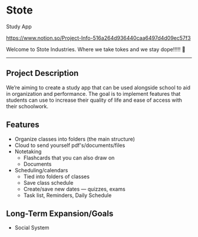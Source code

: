 # Stote
Study App

https://www.notion.so/Project-Info-516a264d936440caa6497d4d09ec57f3

Welcome to Stote Industries. Where we take tokes and we stay dope!!!!! **🤢**

---

## Project Description

We’re aiming to create a study app that can be used alongside school to aid in organization and performance. The goal is to implement features that students can use to increase their quality of life and ease of access with their schoolwork. 

## Features

- Organize classes into folders (the main structure)
- Cloud to send yourself pdf's/documents/files
- Notetaking
    - Flashcards that you can also draw on
    - Documents
- Scheduling/calendars
    - Tied into folders of classes
    - Save class schedule
    - Create/save new dates — quizzes, exams
    - Task list, Reminders, Daily Schedule

## Long-Term Expansion/Goals

- Social System

